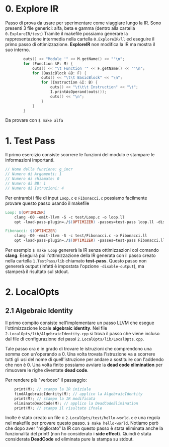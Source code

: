 # 0. Explore IR
Passo di prova da usare per sperimentare come viaggiare lungo la IR.
Sono presenti 3 file generici: alfa, beta e gamma (dentro alla cartella `0.ExploreIR/test`)
Tramite il makefile possiamo generare la rappresentazione intermedia nella cartella `0.ExploreIR/ll` ed eseguire il primo passo di ottimizzazione. **ExploreIR** non modifica la IR ma mostra il suo interno.
```cpp
        outs() << "Module '" << M.getName() << "'\n";
        for (Function &F: M) {
            outs() << "\t Function '" << F.getName() << "'\n";
            for (BasicBlock &B: F) {
                outs() << "\t\t BasicBlock" << "\n";
                for (Instruction &I: B) {
                    outs() << "\t\t\t Instruction" << "\t";
                    I.printAsOperand(outs());
                    outs() << "\n";
                }
            }
        }
```
Da provare con `$ make alfa`
# 1. Test Pass
Il primo esercizio consiste scorrere le funzioni del modulo e stampare le informazioni importanti.
```cpp
// Nome della funzione: g_incr
// Numero di Argomenti: 1
// Numero di chiamate: 0
// Numero di BB: 1
// Numero di Istruzioni: 4
```
Per entrambi i file di input `Loop.c` e `Fibonacci.c` possiamo facilmente provare questo passo usando il makefile
```makefile
Loop: $(OPTIMIZER)
	clang -O0 -emit-llvm -S -c test/Loop.c -o loop.ll
	opt -load-pass-plugin=./$(OPTIMIZER) -passes=test-pass loop.ll -disable-output

Fibonacci: $(OPTIMIZER)
	clang -O0 -emit-llvm -S -c test/Fibonacci.c -o Fibonacci.ll
	opt -load-pass-plugin=./$(OPTIMIZER) -passes=test-pass Fibonacci.ll -disable-output
```

Per esempio `$ make Loop` genererà la IR senza ottimizzazioni col comando **clang**. Eseguirà poi l'ottimizzazione della IR generata con il passo creato nella cartella `1.TestPass/lib` chiamato **test-pass**. Questo passo non genererà output (infatti è impostata l'opzione `-disable-output`), ma stamperà il risultato sul stdout.

# 2. LocalOpts
## 2.1 Algebraic Identity
Il primo compito consiste nell'implementare un passo LLVM che esegue l'ottimizzazione locale **algebraic identity**. Nel file `2.LocalOpts/lib/AlgebraicIdentity.cpp` si trova il passo che viene incluso dal file di configurazione dei passi `2.LocalOpts/lib/LocalOpts.cpp`.

Tale passo ora è in grado di trovare le istruzioni che comprendono una somma con un'operando a 0. Una volta trovata l'istruzione va a scorrere tutti gli usi del nome di quell'istruzione per andare a sostituire con l'addendo che non è 0. Una volta finito possiamo avviare la **dead code elimination** per rimuovere le righe diventate **dead code**.

Per rendere più "verboso" il passaggio:
```cpp
    print(M); // stampo la IR iniziale
    findAlgebraicIdentity(M); // applico la AlgebraicIdentity
    print(M); // stampo la IR modificata
    eliminateDeadCode(M); // applico la DeadCodeElimination
    print(M); // stampo il risultato ifnale
```

Inolte è stato creato un file c `2.LocalOpts/test/hello-world.c` e una regola nel makefile per provare questo passo. `$ make hello-world`. Notiamo però che dopo aver "migliorato" la IR con questo passo è stata eliminata anche la funzionalità del printf (non ho considerato i **side effect**). Quindi è stata considerata **DeadCode** ed eliminata pure la stampa su stdout.
